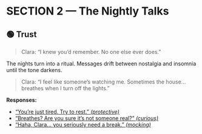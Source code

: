 # SECTION 2 — The Nightly Talks

## 🟢 Trust
> Clara: “I knew you’d remember. No one else ever does.”



The nights turn into a ritual. Messages drift between nostalgia and insomnia until the tone darkens.

> Clara: “I feel like someone’s watching me. Sometimes the house... breathes when I turn off the lights.”

**Responses:**
- [“You’re just tired. Try to rest.” *(protective)*](section3_confession.md#trust)
- [“Breathes? Are you sure it’s not someone real?” *(curious)*](section3_confession.md#curious)
- [“Haha, Clara… you seriously need a break.” *(mocking)*](section3_confession.md#mocking)

